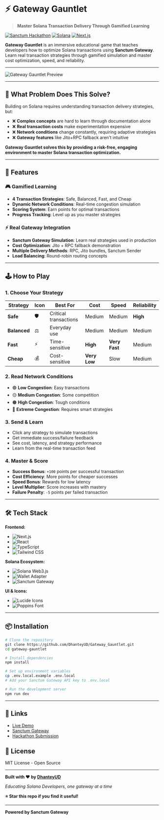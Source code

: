 # ⚡ Gateway Gauntlet

> **Master Solana Transaction Delivery Through Gamified Learning**

[![Sanctum Hackathon](https://img.shields.io/badge/Sanctum-Hackathon-1b1718?style=for-the-badge&logo=solana&labelColor=e5ff4a&color=1b1718)](https://gateway.sanctum.so)
[![Solana](https://img.shields.io/badge/Solana-Devnet-1b1718?style=for-the-badge&logo=solana&labelColor=9945FF&color=1b1718)](https://solana.com)
[![Next.js](https://img.shields.io/badge/Next.js-16-1b1718?style=for-the-badge&logo=next.js&labelColor=000000&color=1b1718)](https://nextjs.org)

**Gateway Gauntlet** is an immersive educational game that teaches developers how to optimize Solana transactions using **Sanctum Gateway**. Learn real transaction strategies through gamified simulation and master cost optimization, speed, and reliability.

---

![Gateway Gauntlet Preview](https://via.placeholder.com/1200x600/1b1718/e5ff4a?text=Gateway+Gauntlet+-+Master+Solana+Transactions)

---

## 🎯 What Problem Does This Solve?

Building on Solana requires understanding transaction delivery strategies, but:

- ❌ **Complex concepts** are hard to learn through documentation alone
- ❌ **Real transaction costs** make experimentation expensive
- ❌ **Network conditions** change constantly, requiring adaptive strategies
- ❌ **Gateway features** like Jito+RPC fallback aren't intuitive

**Gateway Gauntlet solves this by providing a risk-free, engaging environment to master Solana transaction optimization.**

---

## 🚀 Features

### 🎮 Gamified Learning

- **4 Transaction Strategies**: Safe, Balanced, Fast, and Cheap
- **Dynamic Network Conditions**: Real-time congestion simulation
- **Scoring System**: Earn points for optimal transactions
- **Progress Tracking**: Level up as you master strategies

### ⚡ Real Gateway Integration

- **Sanctum Gateway Simulation**: Learn real strategies used in production
- **Cost Optimization**: Jito + RPC fallback demonstration
- **Multiple Delivery Methods**: RPC, Jito bundles, Sanctum Sender
- **Load Balancing**: Round-robin routing concepts

---

## 🕹️ How to Play

### 1. Choose Your Strategy

| Strategy | Icon | Best For | Cost | Speed | Reliability |
|----------|------|----------|------|-------|-------------|
| **Safe** | 🛡️ | Critical transactions | Medium | Medium | **High** |
| **Balanced** | ⚖️ | Everyday use | Medium | Medium | Medium |
| **Fast** | ⚡ | Time-sensitive | **High** | **Very Fast** | Medium |
| **Cheap** | 💰 | Cost-sensitive | **Very Low** | Slow | Medium |

### 2. Read Network Conditions

- 🟢 **Low Congestion**: Easy transactions
- 🟡 **Medium Congestion**: Some competition
- 🟠 **High Congestion**: Tough conditions
- 🔴 **Extreme Congestion**: Requires smart strategies

### 3. Send & Learn

- Click any strategy to simulate transactions
- Get immediate success/failure feedback
- See cost, latency, and strategy performance
- Learn from the real-time transaction feed

### 4. Master & Score

- **Success Bonus**: `+100` points per successful transaction
- **Cost Efficiency**: More points for cheaper successes
- **Speed Bonus**: Rewards for low latency
- **Level Multiplier**: Score increases with mastery
- **Failure Penalty**: `-5` points per failed transaction

---

## 🛠️ Tech Stack

**Frontend:**

- ![Next.js](https://img.shields.io/badge/Next.js-16.0-000000?style=flat-square&logo=next.js)
- ![React](https://img.shields.io/badge/React-19.2-61DAFB?style=flat-square&logo=react)
- ![TypeScript](https://img.shields.io/badge/TypeScript-5.0-3178C6?style=flat-square&logo=typescript)
- ![Tailwind CSS](https://img.shields.io/badge/Tailwind-4.0-06B6D4?style=flat-square&logo=tailwindcss)

**Solana Ecosystem:**

- ![Solana Web3.js](https://img.shields.io/badge/Solana_Web3.js-1.98-9945FF?style=flat-square&logo=solana)
- ![Wallet Adapter](https://img.shields.io/badge/Wallet_Adapter-0.15-9945FF?style=flat-square&logo=solana)
- ![Sanctum Gateway](https://img.shields.io/badge/Sanctum_Gateway-API-e5ff4a?style=flat-square)

**UI & Icons:**

- ![Lucide Icons](https://img.shields.io/badge/Lucide_Icons-0.3-1b1718?style=flat-square)
- ![Poppins Font](https://img.shields.io/badge/Poppins-Font_Google-1b1718?style=flat-square)

---

## 📦 Installation

```bash
# Clone the repository
git clone https://github.com/DhanteyUD/Gateway_Gauntlet.git
cd gateway-gauntlet

# Install dependencies
npm install

# Set up environment variables
cp .env.local.example .env.local
# Add your Sanctum Gateway API key to .env.local

# Run the development server
npm run dev
```

---

## 🔗 Links

- [Live Demo](https://your-deployment-url.vercel.app)
- [Sanctum Gateway](https://gateway.sanctum.so)
- [Hackathon Submission](https://solana.com/cypherpunk-hackathon)

## 📄 License

MIT License - Open Source

---

**Built with ❤️ by [DhanteyUD](https://github.com/DhanteyUD)**

*Educating Solana Developers, one gateway at a time*

**⭐ Star this repo if you find it useful!**

---

**Powered by Sanctum Gateway**
